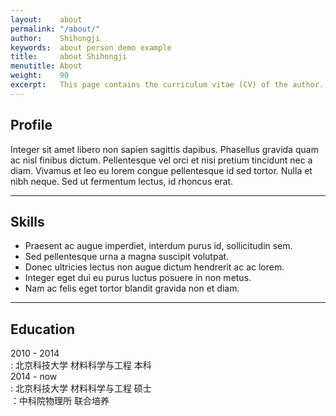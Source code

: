 ```yaml
---
layout:    about
permalink: "/about/"
author:    Shihongji
keywords:  about person demo example
title:     about Shihongji
menutitle: About
weight:    90
excerpt:   This page contains the curriculum vitae (CV) of the author.
---
```


## Profile

Integer sit amet libero non sapien sagittis dapibus. Phasellus gravida quam ac nisl finibus dictum. Pellentesque vel orci et nisi pretium tincidunt nec a diam. Vivamus et leo eu lorem congue pellentesque id sed tortor. Nulla et nibh neque. Sed ut fermentum lectus, id rhoncus erat.

---

## Skills

- Praesent ac augue imperdiet, interdum purus id, sollicitudin sem.
- Sed pellentesque urna a magna suscipit volutpat.
- Donec ultricies lectus non augue dictum hendrerit ac ac lorem.
- Integer eget dui eu purus luctus posuere in non metus.
- Nam ac felis eget tortor blandit gravida non et diam.

---

## Education

2010 - 2014		
: 北京科技大学 材料科学与工程 本科		
2014 - now		
: 北京科技大学 材料科学与工程 硕士		
：中科院物理所 联合培养